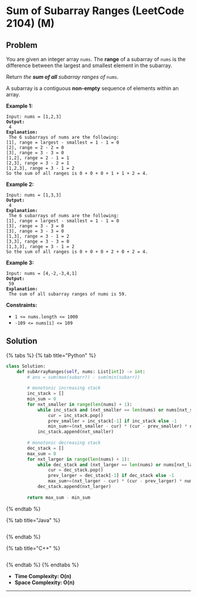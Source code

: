 # Sum of Subarray Ranges (LeetCode 2104) (M)

## Problem

You are given an integer array `nums`. The **range** of a subarray of `nums` is the difference between the largest and smallest element in the subarray.

Return _the **sum of all** subarray ranges of_ `nums`_._

A subarray is a contiguous **non-empty** sequence of elements within an array.

&#x20;

**Example 1:**

<pre><code>Input: nums = [1,2,3]
<strong>Output:
</strong> 4
<strong>Explanation:
</strong> The 6 subarrays of nums are the following:
[1], range = largest - smallest = 1 - 1 = 0 
[2], range = 2 - 2 = 0
[3], range = 3 - 3 = 0
[1,2], range = 2 - 1 = 1
[2,3], range = 3 - 2 = 1
[1,2,3], range = 3 - 1 = 2
So the sum of all ranges is 0 + 0 + 0 + 1 + 1 + 2 = 4.</code></pre>

**Example 2:**

<pre><code>Input: nums = [1,3,3]
<strong>Output:
</strong> 4
<strong>Explanation:
</strong> The 6 subarrays of nums are the following:
[1], range = largest - smallest = 1 - 1 = 0
[3], range = 3 - 3 = 0
[3], range = 3 - 3 = 0
[1,3], range = 3 - 1 = 2
[3,3], range = 3 - 3 = 0
[1,3,3], range = 3 - 1 = 2
So the sum of all ranges is 0 + 0 + 0 + 2 + 0 + 2 = 4.</code></pre>

**Example 3:**

<pre><code>Input: nums = [4,-2,-3,4,1]
<strong>Output:
</strong> 59
<strong>Explanation:
</strong> The sum of all subarray ranges of nums is 59.</code></pre>

&#x20;

**Constraints:**

* `1 <= nums.length <= 1000`
* `-109 <= nums[i] <= 109`

## Solution&#x20;

{% tabs %}
{% tab title="Python" %}
```python
class Solution:
    def subArrayRanges(self, nums: List[int]) -> int:
        # ans = sum(max(subarr)) - sum(min(subarr))
        
        # monotonic increasing stack
        inc_stack = []
        min_sum = 0
        for nxt_smaller in range(len(nums) + 1):
            while inc_stack and (nxt_smaller == len(nums) or nums[nxt_smaller] < nums[inc_stack[-1]]):
                cur = inc_stack.pop()
                prev_smaller = inc_stack[-1] if inc_stack else -1
                min_sum+=(nxt_smaller - cur) * (cur - prev_smaller) * nums[cur]
            inc_stack.append(nxt_smaller)
        
        # monotonic decreasing stack 
        dec_stack = []
        max_sum = 0
        for nxt_larger in range(len(nums) + 1):
            while dec_stack and (nxt_larger == len(nums) or nums[nxt_larger] > nums[dec_stack[-1]]):
                cur = dec_stack.pop()
                prev_larger = dec_stack[-1] if dec_stack else -1
                max_sum+=(nxt_larger - cur) * (cur - prev_larger) * nums[cur]
            dec_stack.append(nxt_larger)
        
        return max_sum - min_sum
```
{% endtab %}

{% tab title="Java" %}
```java
```
{% endtab %}

{% tab title="C++" %}
```cpp
```
{% endtab %}
{% endtabs %}

* **Time Complexity: O(n)**
* **Space Complexity: O(n)**

****
